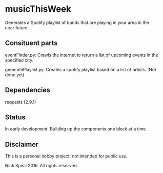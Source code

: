 # musicThisWeek

Generates a Spotify playlist of bands that are playing in your area in the near future.

## Consituent parts

eventFinder.py: Crawls the internet to return a list of upcoming events in the specified city.

generatePlaylist.py: Creates a spotify playlist based on a list of artists. (Not done yet)

## Dependencies

requests (2.9.1)

## Status

In early development. Building up the components one block at a time.

## Disclaimer

This is a personal hobby project, not intended for public use.

Nick Speal 2016. All rights reserved.